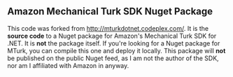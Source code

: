 ## Amazon Mechanical Turk SDK Nuget Package ##

This code was forked from http://mturkdotnet.codeplex.com/.
It is the **source code** to a Nuget package for Amazon's Mechanical
Turk SDK for .NET. It is **not** the package itself. If you're
looking for a Nuget package for MTurk, you can compile this
one and deploy it locally. This package will **not** be published
on the public Nuget feed, as I am not the author of the SDK, 
nor am I affiliated with Amazon in anyway.

